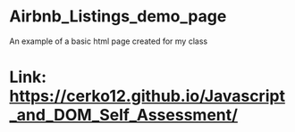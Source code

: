 # Airbnb_Listings_demo_page
An example of a basic html page created for my class

# Link: https://cerko12.github.io/Javascript_and_DOM_Self_Assessment/
